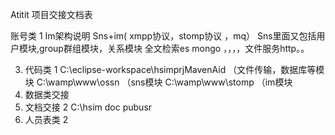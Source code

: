 Atitit 项目交接文档表


账号类	1
Im架构说明
Sns+im( xmpp协议，stomp协议 ，mq）
Sns里面又包括用户模块,group群组模块，关系模块
全文检索es mongo ，，，，文件服务http。。

 3. 代码类	1
C:\eclipse-workspace\hsimprjMavenAid （文件传输，数据库等模块
C:\wamp\www\ossn     （sns模块
C:\wamp\www\stomp    （im模块 
4. 数据类交接	
5. 文档交接	2
C:\hsim doc pubusr
6. 人员表类	2
 
